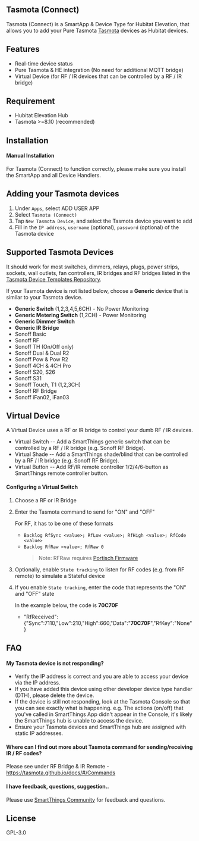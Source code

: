 ## Tasmota (Connect)
Tasmota (Connect) is a SmartApp & Device Type for Hubitat Elevation, that allows you to add your Pure Tasmota [Tasmota](https://github.com/arendst/Tasmota) devices as Hubitat devices.

## Features
* Real-time device status
* Pure Tasmota & HE integration (No need for additional MQTT bridge)
* Virtual Device (for RF / IR devices that can be controlled by a RF / IR bridge) 

## Requirement
* Hubitat Elevation Hub
* Tasmota >=8.10 (recommended)

## Installation


#### Manual Installation
For Tasmota (Connect) to function correctly, please make sure you install the SmartApp and all Device Handlers.

## Adding your Tasmota devices
1. Under `Apps`, select ADD USER APP
2. Select `Tasmota (Connect)`
2. Tap `New Tasmota Device`, and select the Tasmota device you want to add
3. Fill in the `IP address`, `username` (optional), `password` (optional) of the Tasmota device


## Supported Tasmota Devices

It should work for most switches, dimmers, relays, plugs, power strips, sockets, wall outlets, fan controllers, IR bridges and RF bridges listed in the [Tasmota Device Templates Repository](https://templates.blakadder.com/).

If your Tasmota device is not listed below, choose a **Generic** device that is similar to your Tasmota device.

* **Generic Switch** (1,2,3,4,5,6CH) - No Power Monitoring
* **Generic Metering Switch** (1,2CH) - Power Monitoring
* **Generic Dimmer Switch**
* **Generic IR Bridge**
* Sonoff Basic
* Sonoff RF
* Sonoff TH (On/Off only)
* Sonoff Dual & Dual R2
* Sonoff Pow & Pow R2
* Sonoff 4CH & 4CH Pro
* Sonoff S20, S26
* Sonoff S31
* Sonoff Touch, T1 (1,2,3CH)
* Sonoff RF Bridge
* Sonoff iFan02, iFan03

## Virtual Device
A Virtual Device uses a RF or IR bridge to control your dumb RF / IR devices.
* Virtual Switch -- Add a SmartThings generic switch that can be controlled by a RF / IR bridge (e.g. Sonoff RF Bridge).
* Virtual Shade  -- Add a SmartThings shade/blind that can be controlled by a RF / IR bridge (e.g. Sonoff RF Bridge).
* Virtual Button -- Add RF/IR remote controller 1/2/4/6-button as SmartThings remote controller button.
  
#### Configuring a Virtual Switch
1. Choose a RF or IR Bridge
2. Enter the Tasmota command to send for "ON" and "OFF"
      
      For RF, it has to be one of these formats
      
      * `Backlog RfSync <value>; RfLow <value>; RfHigh <value>; RfCode <value>`      
      * `Backlog RfRaw <value>; RfRaw 0`
         > Note: RFRaw requires [Portisch Firmware](https://github.com/Portisch/RF-Bridge-EFM8BB1)
     
3. Optionally, enable `State tracking` to listen for RF codes (e.g. from RF remote) to simulate a Stateful device
4. If you enable `State tracking`, enter the code that represents the "ON" and "OFF" state
       
   In the example below, the code is **70C70F**
   
   * "RfReceived":{"Sync":7110,"Low":210,"High":660,"Data":"**70C70F**","RfKey":"None"}

## FAQ

#### My Tasmota device is not responding?
* Verify the IP address is correct and you are able to access your device via the IP address.
* If you have added this device using other developer device type handler (DTH), please delete the device.
* If the device is still not responding, look at the Tasmota Console so that you can see exactly what is happening. e.g. The actions (on/off) that you've called in SmartThings App didn't appear in the Console, it's likely the SmartThings hub is unable to access the device.
* Ensure your Tasmota devices and SmartThings hub are assigned with static IP addresses.

####  Where can I find out more about Tasmota command for sending/receiving IR / RF codes?
Please see under RF Bridge & IR Remote - https://tasmota.github.io/docs/#/Commands

#### I have feedback, questions, suggestion..
Please use [SmartThings Community](https://community.smartthings.com/t/release-tasmota-connect-pure-tasmota-st-integration-real-time-status-for-sonoff-tuya-smartlife-other-esp8266-devices/187553) for feedback and questions.

## License
GPL-3.0
